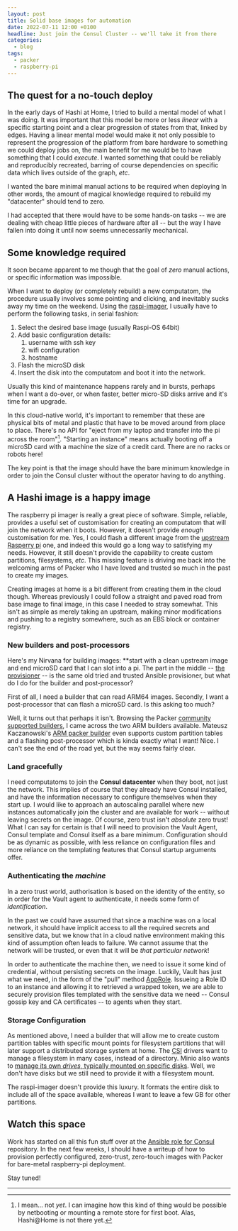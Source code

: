 ```yaml
---
layout: post
title: Solid base images for automation
date: 2022-07-11 12:00 +0100
headline: Just join the Consul Cluster -- we'll take it from there
categories:
  - blog
tags:
  - packer
  - raspberry-pi
---
```


## The quest for a no-touch deploy

In the early days of Hashi at Home, I tried to build a mental model of what I was doing.
It was important that this model be more or less _linear_ with a specific starting point and a clear progression of states from that, linked by edges.
Having a linear mental model would make it not only possible to represent the progression of the platform from bare hardware to something we could deploy jobs on, the main benefit for me would be to have something that I could _execute_.
I wanted something that could be reliably and reproducibly recreated, barring of course dependencies on specific data which lives outside of the graph, _etc_.

I wanted the bare minimal manual actions to be required when deploying
In other words, the amount of magical knowledge required to rebuild my "datacenter" should tend to zero.

I had accepted that there would have to be some hands-on tasks -- we are dealing with cheap little pieces of hardware after all -- but the way I have fallen into doing it until now seems unnecessarily mechanical.

## Some knowledge required

It soon became apparent to me though that the goal of _zero_ manual actions, or specific information was impossible.

When I want to deploy (or completely rebuild) a new computatom, the procedure usually involves some pointing and clicking, and inevitably sucks away my time on the weekend.
Using the [raspi-imager](https://www.raspberrypi.com/software/), I usually have to perform the following tasks, in serial fashion:

1. Select the desired base image (usually Raspi-OS 64bit)
1. Add basic configuration details:
   1. username with ssh key
   1. wifi configuration
   1. hostname
1. Flash the microSD disk
1. Insert the disk into the computatom and boot it into the network.

Usually this kind of maintenance happens rarely and in bursts, perhaps when I want a do-over, or when faster, better micro-SD disks arrive and it's time for an upgrade.

In this cloud-native world, it's important to remember that these are physical bits of metal and plastic that have to be moved around from place to place.
There's no API for "eject from my laptop and transfer into the pi across the room"[^yet].
"Starting an instance" means actually booting off a microSD card with a machine the size of a credit card.
There are no racks or robots here!

The key point is that the image should have the bare minimum knowledge in order to join the Consul cluster without the operator having to do anything.

## A Hashi image is a happy image

The raspberry pi imager is really a great piece of software.
Simple, reliable, provides a useful set of customisation for creating an computatom that will join the network when it boots.
However, it doesn't provide _enough_ customisation for me.
Yes, I could flash a different image from the [upstream Rasperry pi](https://www.raspberrypi.com/software/operating-systems/#raspberry-pi-os-64-bit) one, and indeed this would go a long way to satisfying my needs.
However, it still doesn't provide the capability to create custom partitions, filesystems, _etc_.
This missing feature is driving me back into the welcoming arms of Packer who I have loved and trusted so much in the past to create my images.

Creating images at home is a bit different from creating them in the cloud though.
Whereas previously I could follow a straight and paved road from base image to final image, in this case I needed to stray somewhat.
This isn't as simple as merely taking an upstream, making minor modifications and pushing to a registry somewhere, such as an EBS block or container registry.

### New builders and post-processors

Here's my Nirvana for building images: **start with a clean upstream image and end microSD card that I can slot into a pi.
The part in the middle -- [the provisioner](https://www.packer.io/docs/provisioners) -- is the same old tried and trusted Ansible provisioner, but what do I do for the builder and post-processor?

First of all, I need a builder that can read ARM64 images.
Secondly, I want a post-processor that can flash a microSD card.
Is this asking too much?

Well, it turns out that perhaps it isn't.
Browsing the Packer [community supported builders](https://www.packer.io/docs/builders/community-supported), I came across the two ARM builders available.
Mateusz Kaczanowski's [ARM packer builder](https://github.com/mkaczanowski/packer-builder-arm) even supports custom partition tables and a flashing post-processor which is kinda exactly what I want!
Nice. I can't see the end of the road yet, but the way seems fairly clear.

### Land gracefully

I need computatoms to join the **Consul datacenter** when they boot, not just the network.
This implies of course that they already have Consul installed, and have the information necessary to configure themselves when they start up.
I would like to approach an autoscaling parallel where new instances automatically join the cluster and are available for work -- without leaving secrets on the image.
Of course, zero trust isn't _absolute_ zero trust!
What I can say for certain is that I will need to provision the Vault Agent, Consul template and Consul itself as a bare minimum.
Configuration should be as dynamic as possible, with less reliance on configuration files and more reliance on the templating features that Consul startup arguments offer.

### Authenticating the _machine_

In a zero trust world, authorisation is based on the identity of the entity, so in order for the Vault agent to authenticate, it needs some form of _identification_.

In the past we could have assumed that since a machine was on a local network, it should have implicit access to all the required secrets and sensitive data, but we know that in a cloud native environment making this kind of assumption often leads to failure.
We cannot assume that the network will be trusted, or even that it will be _that particular network_!

In order to authenticate the machine then, we need to issue it some kind of credential, without persisting secrets on the image.
Luckily, Vault has just what we need, in the form of the "pull" method [AppRole](https://www.vaultproject.io/docs/auth/approle).
Issueing a Role ID to an instance and allowing it to retrieved a wrapped token, we are able to securely provision files templated with the sensitive data we need -- Consul gossip key and CA certificates -- to agents when they start.

### Storage Configuration

As mentioned above, I need a builder that will allow me to create custom partition tables with specific mount points for filesystem partitions that will later support a distributed storage system at home.
The [CSI](https://github.com/container-storage-interface/spec/blob/master/spec.md) drivers want to manage a filesystem in many cases, instead of a directory.
Minio also wants to [manage its own _drives_, typically mounted on specific disks](https://docs.min.io/docs/distributed-minio-quickstart-guide.html).
Well, we don't have disks but we still need to provide it with a filesystem mount.

The raspi-imager doesn't provide this luxury.
It formats the entire disk to include all of the space available, whereas I want to leave a few GB for other partitions.

## Watch this space

Work has started on all this fun stuff over at the [Ansible role for Consul](https://github.com/brucellino/ansible-role-consul) repository.
In the next few weeks, I should have a writeup of how to provision perfectly configured, zero-trust, zero-touch images with Packer for bare-metal raspberry-pi deployment.

Stay tuned!

---
[^yet]: I mean... not _yet_. I can imagine how this kind of thing would be possible by netbooting or mounting a remote store for first boot. Alas, Hashi@Home is not there yet.
